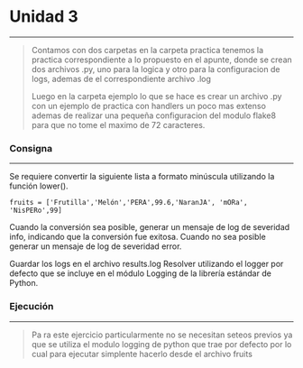 # Unidad 3
----
>Contamos con dos carpetas en la carpeta practica tenemos la practica correspondiente a lo propuesto en el apunte, donde se crean dos archivos .py, uno para la logica y otro para la configuracion de logs, ademas de el correspondiente archivo .log
>
>Luego en la carpeta ejemplo lo que se hace es crear un archivo .py con un ejemplo de practica con handlers un poco mas extenso ademas de realizar una pequeña configuracion del modulo flake8 para que no tome el maximo de 72 caracteres.

### Consigna
----
Se requiere convertir la siguiente lista a formato minúscula utilizando
la función lower().

~~~
fruits = ['Frutilla','Melón','PERA',99.6,'NaranJA', 'mORa', 'NisPERo',99]
~~~
Cuando la conversión sea posible, generar un mensaje de log de
severidad info, indicando que la conversión fue exitosa. Cuando no
sea posible generar un mensaje de log de severidad error.

Guardar los logs en el archivo results.log
Resolver utilizando el logger por defecto que se incluye en el módulo
Logging de la librería estándar de Python.

### Ejecución
---
>Pa ra este ejercicio particularmente no se necesitan seteos previos ya que se utiliza el modulo logging de python que trae por defecto por lo cual para ejecutar simplente hacerlo desde el archivo fruits